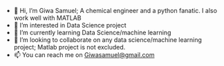 - 👋 Hi, I’m Giwa Samuel; A chemical engineer and a python fanatic. I also work well with MATLAB
- 👀 I’m interested in Data Science project
- 🌱 I’m currently learning Data Science/machine learning
- 💞️ I’m looking to collaborate on any data science/machine learning project; Matlab project is not excluded.  
- 📫 You can reach me on Giwasamuel@gmail.com

<!---
boluwa111/boluwa111 is a ✨ special ✨ repository because its `README.md` (this file) appears on your GitHub profile.
You can click the Preview link to take a look at your changes.
--->
